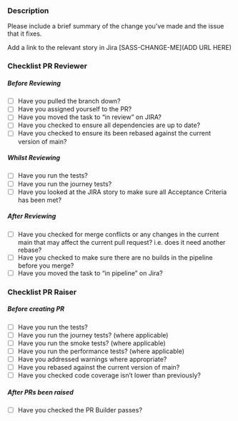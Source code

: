 ### Description

Please include a brief summary of the change you've made and the issue that it fixes.

Add a link to the relevant story in Jira
[SASS-CHANGE-ME](ADD URL HERE)

### Checklist PR Reviewer

##### Before Reviewing

- [ ]  Have you pulled the branch down?
- [ ]  Have you assigned yourself to the PR?
- [ ]  Have you moved the task to “in review” on JIRA?
- [ ]  Have you checked to ensure all dependencies are up to date?
- [ ]  Have you checked to ensure its been rebased against the current version of main?

##### Whilst Reviewing

- [ ]  Have you run the tests?
- [ ]  Have you run the journey tests?
- [ ]  Have you looked at the JIRA story to make sure all Acceptance Criteria has been met?

##### After Reviewing

- [ ]  Have you checked for merge conflicts or any changes in the current main that may affect the current pull request?
  i.e. does it need another rebase?
- [ ]  Have you checked to make sure there are no builds in the pipeline before you merge?
- [ ]  Have you moved the task to “in pipeline” on Jira?

### Checklist PR Raiser

##### Before creating PR
- [ ]  Have you run the tests?
- [ ]  Have you run the journey tests? (where applicable)
- [ ]  Have you run the smoke tests? (where applicable)
- [ ]  Have you run the performance tests? (where applicable)
- [ ]  Have you addressed warnings where appropriate?
- [ ]  Have you rebased against the current version of main?
- [ ]  Have you checked code coverage isn’t lower than previously?

##### After PRs been raised

- [ ]  Have you checked the PR Builder passes?
